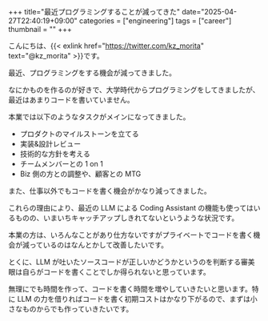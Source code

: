 +++
title="最近プログラミングすることが減ってきた"
date="2025-04-27T22:40:19+09:00"
categories = ["engineering"]
tags = ["career"]
thumbnail = ""
+++

こんにちは、{{< exlink href="https://twitter.com/kz_morita" text="@kz_morita" >}}です。

最近、プログラミングをする機会が減ってきました。

なにかものを作るのが好きで、大学時代からプログラミングをしてきましたが、最近はあまりコードを書いていません。

本業では以下のようなタスクがメインになってきました。

- プロダクトのマイルストーンを立てる
- 実装&設計レビュー
- 技術的な方針を考える
- チームメンバーとの 1 on 1
- Biz 側の方との調整や、顧客との MTG

また、仕事以外でもコードを書く機会がかなり減ってきました。

これらの理由により、最近の LLM による Coding Assistant の機能も使ってはいるものの、いまいちキャッチアップしきれてないというような状況です。

本業の方は、いろんなことがあり仕方ないですがプライベートでコードを書く機会が減っているのはなんとかして改善したいです。

とくに、LLM が吐いたソースコードが正しいかどうかというのを判断する審美眼は自らがコードを書くことでしか得られないと思っています。

無理にでも時間を作って、コードを書く時間を増やしていきたいと思います。特に LLM の力を借りればコードを書く初期コストはかなり下がるので、まずは小さなものからでも作っていきたいです。


